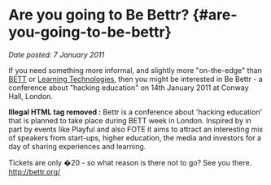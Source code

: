 # Are you going to Be Bettr? {#are-you-going-to-be-bettr}

_Date posted: 7 January 2011_

If you need something more informal, and slightly more "on-the-edge" than [BETT](http://www.bettshow.com/) or [Learning Technologies](http://www.learningtechnologies.co.uk/), then you might be interested in Be Bettr - a conference about "hacking education" on 14th January 2011 at Conway Hall, London.

**Illegal HTML tag removed :** Bettr is a conference about 'hacking education' that is planned to take place during BETT week in London. Inspired by in part by events like Playful and also FOTE it aims to attract an interesting mix of speakers from start-ups, higher education, the media and investors for a day of sharing experiences and learning.

Tickets are only �20 - so what reason is there not to go? See you there. http://bettr.org/
